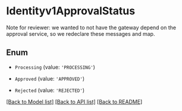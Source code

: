 # Identityv1ApprovalStatus

Note for reviewer: we wanted to not have the gateway depend on the approval service, so we redeclare these messages and map.

## Enum

* `Processing` (value: `'PROCESSING'`)

* `Approved` (value: `'APPROVED'`)

* `Rejected` (value: `'REJECTED'`)

[[Back to Model list]](../README.md#documentation-for-models) [[Back to API list]](../README.md#documentation-for-api-endpoints) [[Back to README]](../README.md)
